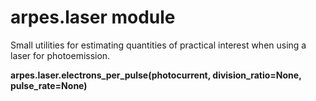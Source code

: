 # arpes.laser module

Small utilities for estimating quantities of practical interest when
using a laser for photoemission.

**arpes.laser.electrons\_per\_pulse(photocurrent, division\_ratio=None,
pulse\_rate=None)**

